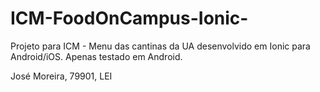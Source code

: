 # ICM-FoodOnCampus-Ionic-
Projeto para ICM - Menu das cantinas da UA desenvolvido em Ionic para Android/iOS. Apenas testado em Android.

José Moreira, 79901, LEI
